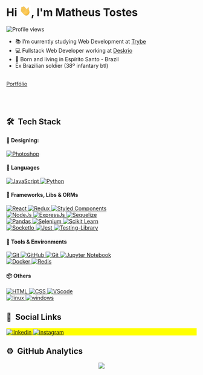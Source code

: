 
<!--
<img align="right" height="590em" src="https://raw.githubusercontent.com/gist/maykbrito/618ef18e3bbb7cdfd200f3a4fc1aabc6/raw/201d47c76006c99fe0dc55ea92e76bdca5537f08/githubcard.svg"/>
-->

<h1 align="left">Hi <img src="https://github.com/Liliane-Zechel/kaueMarques/blob/master/hi.gif" width="30">, I'm Matheus Tostes</h1>
<p align="left"> <img src="https://komarev.com/ghpvc/?username=MatheusTostes&color=blue" alt="Profile views" /> </p>

- 📚 I’m currently studying Web Development at [Trybe](https://github.com/betrybe)
- 💻 Fullstack Web Developer working at [Deskrio](https://deskrio.com.br/)
- 🏡 Born and living in Espírito Santo - Brazil 
- Ex Brazilian soldier (38º infantary btl)
<br><br>
<a href="https://matheustostes.github.io/">
      Portfólio
</a>

<br><br>

## 🛠 &nbsp;Tech Stack

#### 🎨 Designing: <br/>

<a href="#">
      <img alt="Photoshop" src="https://img.shields.io/badge/Photoshop-24205E.svg?style=for-the-badge&logo=adobe-photoshop&logoColor=white" />
</a>



####  :speech_balloon: Languages

<a href="#">
      <img alt="JavaScript" src="https://img.shields.io/badge/JavaScript-F7DF1E.svg?style=for-the-badge&logo=javascript&logoColor=black" />
</a>
<a href="#">
      <img alt="Python" src="https://img.shields.io/badge/Python-474747.svg?style=for-the-badge&logo=Python&logoColor=blue" />
</a>



#### :hammer: Frameworks, Libs & ORMs

<a href="#">
      <img alt="React" src="https://img.shields.io/badge/react-36B2C8.svg?style=for-the-badge&logo=react&logoColor=white" />
</a>
<a href="#">
      <img alt="Redux" src="https://img.shields.io/badge/redux-%23593d88.svg?style=for-the-badge&logo=redux&logoColor=white" />
</a>

<a href="#">
      <img alt="Styled Components" src="https://img.shields.io/badge/styled--components-DB7093?style=for-the-badge&logo=styled-components&logoColor=white" />
</a>
<br>
<a href="#">
      <img alt="NodeJs" src="https://img.shields.io/badge/node.js-6DA55F?style=for-the-badge&logo=node.js&logoColor=white" />
</a>
<a href="#">
      <img alt="ExpressJs" src="https://img.shields.io/badge/express.js-%23404d59.svg?style=for-the-badge&logo=express&logoColor=%2361DAFB" />
</a>
<a href="#">
      <img alt="Sequelize" src="https://img.shields.io/badge/Sequelize-52B0E7?style=for-the-badge&logo=Sequelize&logoColor=white" />
</a>
<br>
<a href="#">
      <img alt="Pandas" src="https://img.shields.io/badge/pandas-%23150458.svg?style=for-the-badge&logo=pandas&logoColor=white)" />
</a>
<a href="#">
      <img alt="Selenium" src="https://img.shields.io/badge/-selenium-%43B02A?style=for-the-badge&logo=selenium&logoColor=white" />
</a>
<a href="#">
      <img alt="Scikit Learn" src="https://img.shields.io/badge/scikit--learn-%23F7931E.svg?style=for-the-badge&logo=scikit-learn&logoColor=white" />
</a>
<br>

<a href="#">
      <img alt="SocketIo" src="https://img.shields.io/badge/Socket.io-black?style=for-the-badge&logo=socket.io&badgeColor=010101" />
</a>
<a href="#">
      <img alt="Jest" src="https://img.shields.io/badge/-jest-%23C21325?style=for-the-badge&logo=jest&logoColor=white" />
</a>
<a href="#">
      <img alt="Testing-Library" src="https://img.shields.io/badge/-TestingLibrary-%23E33332?style=for-the-badge&logo=testing-library&logoColor=white" />
</a>


#### :wrench: Tools & Environments

<a href="#">
      <img alt="Git" src="https://img.shields.io/badge/Git-F05032.svg?style=for-the-badge&logo=git&logoColor=white" />
</a>
<a href="#">
      <img alt="GitHub" src="https://img.shields.io/badge/GitHub-474747.svg?style=for-the-badge&logo=GitHub&logoColor=white" />
</a>
<a href="#">
      <img alt="Git" src="https://img.shields.io/badge/postgres-%23316192.svg?style=for-the-badge&logo=postgresql&logoColor=white" />
</a>
<a href="#">
      <img alt="Jupyter Notebook" src="https://img.shields.io/badge/jupyter-%23FA0F00.svg?style=for-the-badge&logo=jupyter&logoColor=white" />
</a>

<br>

<a href="#">
      <img alt="Docker" src="https://img.shields.io/badge/docker-%230db7ed.svg?style=for-the-badge&logo=docker&logoColor=white" />
</a>

<a href="#">
      <img alt="Redis" src="https://img.shields.io/badge/redis-%23DD0031.svg?style=for-the-badge&logo=redis&logoColor=white" />
</a>


#### 📦 Others

<a href="#">
      <img alt="HTML" src="https://img.shields.io/badge/html5-%23E34F26.svg?style=for-the-badge&logo=html5&logoColor=white" />
</a>
<a href="#">
      <img alt="CSS" src="https://img.shields.io/badge/css3-%231572B6.svg?style=for-the-badge&logo=css3&logoColor=white" />
</a>
<a href="#">
      <img alt="VScode" src="https://img.shields.io/badge/Visual%20Studio%20Code-0078d7.svg?style=for-the-badge&logo=visual-studio-code&logoColor=white" />
</a>
<br>
<a href="#">
      <img alt="linux" src="https://img.shields.io/badge/Linux-FCC624?style=for-the-badge&logo=linux&logoColor=black" />
</a>
<a href="#">
      <img alt="windows" src="https://img.shields.io/badge/Windows-0078D6?style=for-the-badge&logo=windows&logoColor=white" />
</a>


## 👱 &nbsp;Social Links

<p align="left" style="background:yellow">

<a href="https://linkedin.com/in/MatheusTostes" target="_blank">
  <img align="center" src="https://img.shields.io/badge/-MatheusTostes-05122A?style=flat&logo=linkedin" alt="linkedin"/>
</a>
<a href="https://instagram.com/tstphysics2" target="_blank">
 <img align="center" src="https://img.shields.io/badge/-tstphysics2-05122A?style=flat&logo=instagram" alt="instagram"/>
</a>



## ⚙️ &nbsp;GitHub Analytics

<div align="center" display="flex" justify-content="center">
  <a href="https://github.com/matheustostes">
  <img src="https://github-readme-stats.vercel.app/api/top-langs/?username=matheustostes&hide=jupyter%20notebook"/>
</div>
<div style="display: inline_block">
</p>
